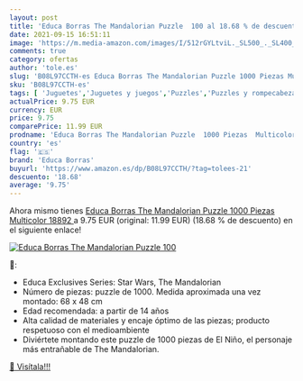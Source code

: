 ```yaml
---
layout: post
title: 'Educa Borras The Mandalorian Puzzle  100 al 18.68 % de descuento'
date: 2021-09-15 16:51:11
image: 'https://m.media-amazon.com/images/I/512rGYLtviL._SL500_._SL400_.jpg'
comments: true
category: ofertas
author: 'tole.es'
slug: 'B08L97CCTH-es Educa Borras The Mandalorian Puzzle 1000 Piezas Multicolor...'
sku: 'B08L97CCTH-es'
tags: [ 'Juguetes','Juguetes y juegos','Puzzles','Puzzles y rompecabezas','educa borras','puzzle', ]
actualPrice: 9.75 EUR
currency: EUR
price: 9.75
comparePrice: 11.99 EUR
prodname: 'Educa Borras The Mandalorian Puzzle  1000 Piezas  Multicolor   18892 '
country: 'es'
flag: '🇪🇸'
brand: 'Educa Borras'
buyurl: 'https://www.amazon.es/dp/B08L97CCTH/?tag=tolees-21'
descuento: '18.68'
average: '9.75'
---
```


Ahora mismo tienes [Educa Borras The Mandalorian Puzzle  1000 Piezas  Multicolor   18892 ](https://www.amazon.es/dp/B08L97CCTH/?tag=tolees-21) a 9.75 EUR (original: 11.99 EUR) (18.68 %  de descuento) en el siguiente enlace!

[![Educa Borras The Mandalorian Puzzle  100](https://m.media-amazon.com/images/I/512rGYLtviL._SL500_._SL400_.jpg)](https://www.amazon.es/dp/B08L97CCTH/?tag=tolees-21)

🔎:

- Educa Exclusives Series: Star Wars, The Mandalorian
- Número de piezas: puzzle de 1000. Medida aproximada una vez montado: 68 x 48 cm
- Edad recomendada: a partir de 14 años
- Alta calidad de materiales y encaje óptimo de las piezas; producto respetuoso con el medioambiente
- Diviértete montando este puzzle de 1000 piezas de El Niño, el personaje más entrañable de The Mandalorian.

[🛒 Visítala!!!](https://www.amazon.es/dp/B08L97CCTH/?tag=tolees-21)
